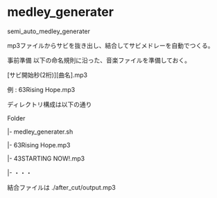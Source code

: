 # medley_generater
semi_auto_medley_generater

mp3ファイルからサビを抜き出し、結合してサビメドレーを自動でつくる。

事前準備
以下の命名規則に沿った、音楽ファイルを準備しておく。

[サビ開始秒(2桁)][曲名].mp3

例 : 63Rising Hope.mp3

ディレクトリ構成は以下の通り

Folder

|- medley_generater.sh 

|- 63Rising Hope.mp3

|- 43STARTING NOW!.mp3

|- ・・・
  
  
結合ファイルは ./after_cut/output.mp3


